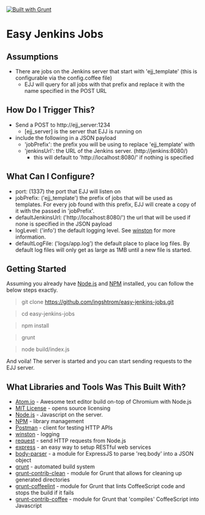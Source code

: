 [![Built with Grunt](https://cdn.gruntjs.com/builtwith.png)](http://gruntjs.com/)


Easy Jenkins Jobs
=================

Assumptions
-----------
- There are jobs on the Jenkins server that start with 'ejj_template' (this is configurable via the config.coffee file)
  - EJJ will query for all jobs with that prefix and replace it with the name specified in the POST URL


How Do I Trigger This?
--------------------
- Send a POST to http://ejj_server:1234
  - [ejj_server] is the server that EJJ is running on
- include the following in a JSON payload
  - 'jobPrefix': the prefix you will be using to replace 'ejj_template' with
  - 'jenkinsUrl': the URL of the Jenkins server.  (http://jenkins:8080/)
    - this will default to 'http://localhost:8080/' if nothing is specified

What Can I Configure?
---------------------
- port: (1337) the port that EJJ will listen on
- jobPrefix: ('ejj_template') the prefix of jobs that will be used as templates.  For every job found with this prefix, EJJ will create a copy of it with the passed in 'jobPrefix'.
- defaultJenkinsUrl: ('http://localhost:8080/') the url that will be used if none is specified in the JSON payload
- logLevel: ('info') the default logging level.  See [winston](https://github.com/flatiron/winston) for more information.
- defaultLogFile: ('logs/app.log') the default place to place log files.  By default log files will only get as large as 1MB until a new file is started.

Getting Started
---------------
Assuming you already have [Node.js](http://nodejs.org/) and [NPM](https://www.npmjs.org/) installed, you can follow the below steps exactly.

  > git clone https://github.com/ingshtrom/easy-jenkins-jobs.git

  > cd easy-jenkins-jobs

  > npm install

  > grunt

  > node build/index.js

And voila! The server is started and you can start sending requests to the EJJ server.

What Libraries and Tools Was This Built With?
-------------------------------------------
- [Atom.io](https://atom.io/) - Awesome text editor build on-top of Chromium with Node.js
- [MIT License](http://opensource.org/licenses/MIT) - opens source licensing
- [Node.js](http://nodejs.org/) - Javascript on the server.
- [NPM](https://www.npmjs.org/) - library management
- [Postman](http://www.getpostman.com/) - client for testing HTTP APIs
- [winston](https://github.com/flatiron/winston) - logging
- [request](https://github.com/mikeal/request) - send HTTP requests from Node.js
- [express](https://github.com/visionmedia/express) - an easy way to setup RESTful web services
- [body-parser](https://github.com/expressjs/body-parser) - a module for ExpressJS to parse 'req.body' into a JSON object
- [grunt](http://gruntjs.com/) - automated build system
- [grunt-contrib-clean](https://github.com/gruntjs/grunt-contrib-clean) - module for Grunt that allows for cleaning up generated directories
- [grunt-coffeelint](https://github.com/vojtajina/grunt-coffeelint) - module for Grunt that lints CoffeeScript code and stops the build if it fails
- [grunt-contrib-coffee](https://github.com/gruntjs/grunt-contrib-coffee) - module for Grunt that 'compiles' CoffeeScript into Javascript
